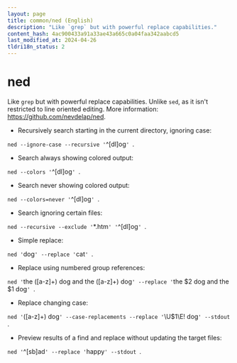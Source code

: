 ```yaml
---
layout: page
title: common/ned (English)
description: "Like `grep` but with powerful replace capabilities."
content_hash: 4ac900433a91a33ae43a665c0a04faa342aabcd5
last_modified_at: 2024-04-26
tldri18n_status: 2
---
```

# ned

Like `grep` but with powerful replace capabilities.
Unlike `sed`, as it isn't restricted to line oriented editing.
More information: <https://github.com/nevdelap/ned>.

- Recursively search starting in the current directory, ignoring case:

`ned --ignore-case --recursive '`<span class="tldr-var badge badge-pill bg-dark-lm bg-white-dm text-white-lm text-dark-dm font-weight-bold">^[dl]og</span>`' `<span class="tldr-var badge badge-pill bg-dark-lm bg-white-dm text-white-lm text-dark-dm font-weight-bold">.</span>

- Search always showing colored output:

`ned --colors '`<span class="tldr-var badge badge-pill bg-dark-lm bg-white-dm text-white-lm text-dark-dm font-weight-bold">^[dl]og</span>`' `<span class="tldr-var badge badge-pill bg-dark-lm bg-white-dm text-white-lm text-dark-dm font-weight-bold">.</span>

- Search never showing colored output:

`ned --colors=never '`<span class="tldr-var badge badge-pill bg-dark-lm bg-white-dm text-white-lm text-dark-dm font-weight-bold">^[dl]og</span>`' `<span class="tldr-var badge badge-pill bg-dark-lm bg-white-dm text-white-lm text-dark-dm font-weight-bold">.</span>

- Search ignoring certain files:

`ned --recursive --exclude '`<span class="tldr-var badge badge-pill bg-dark-lm bg-white-dm text-white-lm text-dark-dm font-weight-bold">*.htm</span>`' '`<span class="tldr-var badge badge-pill bg-dark-lm bg-white-dm text-white-lm text-dark-dm font-weight-bold">^[dl]og</span>`' `<span class="tldr-var badge badge-pill bg-dark-lm bg-white-dm text-white-lm text-dark-dm font-weight-bold">.</span>

- Simple replace:

`ned '`<span class="tldr-var badge badge-pill bg-dark-lm bg-white-dm text-white-lm text-dark-dm font-weight-bold">dog</span>`' --replace '`<span class="tldr-var badge badge-pill bg-dark-lm bg-white-dm text-white-lm text-dark-dm font-weight-bold">cat</span>`' `<span class="tldr-var badge badge-pill bg-dark-lm bg-white-dm text-white-lm text-dark-dm font-weight-bold">.</span>

- Replace using numbered group references:

`ned '`<span class="tldr-var badge badge-pill bg-dark-lm bg-white-dm text-white-lm text-dark-dm font-weight-bold">the ([a-z]+) dog and the ([a-z]+) dog</span>`' --replace '`<span class="tldr-var badge badge-pill bg-dark-lm bg-white-dm text-white-lm text-dark-dm font-weight-bold">the $2 dog and the $1 dog</span>`' `<span class="tldr-var badge badge-pill bg-dark-lm bg-white-dm text-white-lm text-dark-dm font-weight-bold">.</span>

- Replace changing case:

`ned '`<span class="tldr-var badge badge-pill bg-dark-lm bg-white-dm text-white-lm text-dark-dm font-weight-bold">([a-z]+) dog</span>`' --case-replacements --replace '`<span class="tldr-var badge badge-pill bg-dark-lm bg-white-dm text-white-lm text-dark-dm font-weight-bold">\U$1\E! dog</span>`' --stdout `<span class="tldr-var badge badge-pill bg-dark-lm bg-white-dm text-white-lm text-dark-dm font-weight-bold">.</span>

- Preview results of a find and replace without updating the target files:

`ned '`<span class="tldr-var badge badge-pill bg-dark-lm bg-white-dm text-white-lm text-dark-dm font-weight-bold">^[sb]ad</span>`' --replace '`<span class="tldr-var badge badge-pill bg-dark-lm bg-white-dm text-white-lm text-dark-dm font-weight-bold">happy</span>`' --stdout `<span class="tldr-var badge badge-pill bg-dark-lm bg-white-dm text-white-lm text-dark-dm font-weight-bold">.</span>
